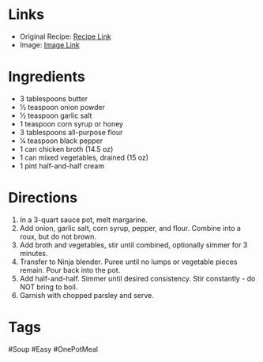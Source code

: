 # Links
* Original Recipe: [Recipe Link](https://www.food.com/recipe/dixie-stampede-homestyle-cream-of-vegetable-soup-authentic-201592)
* Image: [Image Link]()
# Ingredients
* 3 tablespoons butter
* 1⁄2 teaspoon onion powder
* 1⁄2 teaspoon garlic salt
* 1 teaspoon corn syrup or honey
* 3 tablespoons all-purpose flour
* 1⁄4 teaspoon black pepper
* 1 can chicken broth (14.5 oz)
* 1 can mixed vegetables, drained (15 oz)
* 1 pint half-and-half cream
# Directions
1. In a 3-quart sauce pot, melt margarine.
2. Add onion, garlic salt, corn syrup, pepper, and flour. Combine into a roux, but do not brown.
3. Add broth and vegetables, stir until combined, optionally simmer for 3 minutes.
4. Transfer to Ninja blender. Puree until no lumps or vegetable pieces remain. Pour back into the pot.
5. Add half-and-half. Simmer until desired consistency. Stir constantly - do NOT bring to boil.
6. Garnish with chopped parsley and serve.
# Tags
#Soup #Easy #OnePotMeal 